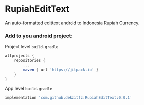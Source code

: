 # RupiahEditText

An auto-formatted edittext android to Indonesia Rupiah Currency.

### Add to you android project:

Project level `build.gradle`
```groovy
allprojects {
    repositories {
        ...
        maven { url 'https://jitpack.io' }
    }
}
```

App level `build.gradle`
```groovy
implementation 'com.github.dekzitfz:RupiahEditText:0.0.1'
```